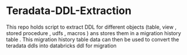 # Teradata-DDL-Extraction
This repo holds script to extract DDL for different objects (table, view , stored procedure , udfs , macros ) ans stores them in a migration history table . This migration history table data can then be used to convert the teradata ddls into databricks ddl for migration
